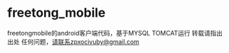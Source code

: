 # freetong_mobile
freetongmobile的android客户端代码，基于MYSQL TOMCAT运行 转载请指出出处 任何问题，请联系zpxocivuby@gmail.com
